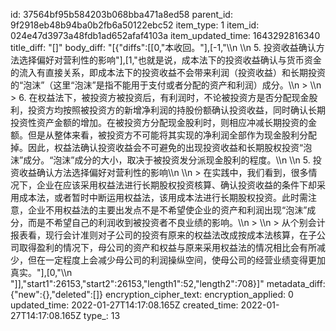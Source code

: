 id: 37564bf95b584203b068bba471a8ed58
parent_id: 9f2918eb48b94ba0b2fb6a50122ebc52
item_type: 1
item_id: 024e47d3973a48fdb1ad652afaf4103a
item_updated_time: 1643292816340
title_diff: "[]"
body_diff: "[{\"diffs\":[[0,\"本收回。\"],[-1,\"\\\n          \\\n          5. 投资收益确认方法选择偏好对营利性的影响\"],[1,\"也就是说，成本法下的投资收益确认与货币资金的流入有直接关系，即成本法下的投资收益不会带来利润（投资收益）和长期投资的“泡沫”（这里“泡沫”是指不能用于支付或者分配的资产和利润）成分。\\\n             > \\\n             > 6. 在权益法下，被投资方被投资后，有利润时，不论被投资方是否分配现金股利，投资方均按照被投资方的新增净利润的持股份额确认投资收益，同时确认长期投资性资产金额的增加。在被投资方分配现金股利时，则相应冲减长期投资的金额。但是从整体来看，被投资方不可能将其实现的净利润全部作为现金股利分配掉。因此，权益法确认投资收益会不可避免的出现投资收益和长期股权投资“泡沫”成分。“泡沫”成分的大小，取决于被投资发分派现金股利的程度。\\\n          \\\n          5. 投资收益确认方法选择偏好对营利性的影响\\\n             \\\n             > 在实践中，我们看到，很多情况下，企业在应该采用权益法进行长期股权投资核算、确认投资收益的条件下却采用成本法，或者暂时中断运用权益法，该用成本法进行长期股权投资。此时需注意，企业不用权益法的主要出发点不是不希望使企业的资产和利润出现“泡沫”成分，而是不希望自己的利润收到被投资者不良业绩的影响。\\\n             > \\\n             > 从个别会计报表看，现行会计准则对子公司的投资有原来的权益法改成按成本法核算，在子公司取得盈利的情况下，母公司的资产和权益与原来采用权益法的情况相比会有所减少，但在一定程度上会减少母公司的利润操纵空间，使母公司的经营业绩变得更加真实。\"],[0,\"\\\n   \"]],\"start1\":26153,\"start2\":26153,\"length1\":52,\"length2\":708}]"
metadata_diff: {"new":{},"deleted":[]}
encryption_cipher_text: 
encryption_applied: 0
updated_time: 2022-01-27T14:17:08.165Z
created_time: 2022-01-27T14:17:08.165Z
type_: 13